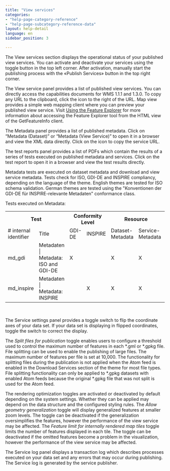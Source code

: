 ```yaml
---
title: "View services"
categories:
- "help-page-category-reference"
- "help-page-subcategory-reference-data"
layout: help-detail
language: en
sidebar_position: 3

---
```


The View services section displays the operational status of your published view services. You can activate and deactivate your services using the toggle button in the top left corner. After activation, manually start the publishing process with the &laquo;Publish Services&raquo; button in the top right corner.

The View service panel provides a list of published view services. You can directly access the capabilities documents for WMS 1.1.1 and 1.3.0. To copy any URL to the clipboard, click the <a className="btn btn-default" title="Copy URL"><span className="glyphicon glyphicon-copy"></span></a> icon to the right of the URL. Map view provides a simple web mapping client where you can preview your published view service. Visit [Using the Feature Explorer](https://www.wetransform.to/help/en/help-page-category-datasetworkflow/help-page-subcategory-datasetworkflowpublishservices/2015/01/02/dataset-feature-explorer/) for more information about accessing the Feature Explorer tool from the HTML view of the GetFeatureInfo client.

The Metadata panel provides a list of published metadata. Click on “Metadata (Dataset)” or “Metadata (View Service)” to open it in a browser and view the XML data directly. Click on the <a className="btn btn-default" title="Copy URL"><span className="glyphicon glyphicon-copy"></span></a> icon to copy the service URL.

The test reports panel provides a list of PDFs which contain the results of a series of tests executed on published metadata and services. Click on the test report to open it in a browser and view the test results directly.

Metadata tests are executed on dataset metadata and download and view service metadata. Tests check for ISO, GDI-DE and INSPIRE compliancy, depending on the language of the theme. English themes are tested for ISO schema validation. German themes are tested using the "Konventionen der GDI-DE für INSPIRE-relevante Metadaten" conformance class.

Tests executed on Metadata:

<table className="tb">
    <th colspan="2">Test</th>
    <th colspan="2">Conformity Level</th>
    <th colspan="2">Resource</th>
    <th>Comments</th>
  <tr>
    <td># internal identifier</td>
    <td>Title</td>
    <td>GDI-DE</td>
    <td>INSPIRE</td>
    <td>Dataset-Metadata</td>
    <td>Service-Metadata</td>
    <td></td>
  </tr>
  <tr>
    <td>md_gdi</td>
    <td>Metadaten | Metadata: ISO and GDI-DE</td>
    <td>X</td>
    <td></td>
    <td>X</td>
    <td>X</td>
    <td>not executed for restricted services</td>
  </tr>
  <tr>
    <td>md_inspire</td>
    <td>Metadaten | Metadata: INSPIRE</td>
    <td></td>
    <td>X</td>
    <td>X</td>
    <td>X</td>
    <td></td>
  </tr>
</table>

<br/>

The Service settings panel provides a toggle switch to flip the coordinate axes of your data set. If your data set is displaying in flipped coordinates, toggle the switch to correct the display.

The *Split files for publication* toggle enables users to configure a threshold used to control the maximum number of features in each \*.gml or \*.gpkg file. File splitting can be used to enable the publishing of large files. The maximum number of features per file is set at 10,000. The functionality for splitting files during the publication is not applied when the Atom feed is enabled in the Download Services section of the theme for most file types. File splitting functionality can only be applied to \*.gpkg datasets with enabled Atom feeds because the original \*.gpkg file that was not split is used for the Atom feed.

The rendering optimization toggles are activated or deactivated by default depending on the system settings. Whether they can be applied may depend on the data structure and the configured styling rules. The *Allow geometry generalization* toggle will display generalized features at smaller zoom levels. The toggle can be deactivated if the generalization oversimplifies the features, however the performance of the view service may be affected. The *Feature limit for internally rendered map tiles* toggle limits the number of features displayed in each tile. The toggle can be deactivated if the omitted features become a problem in the visualization, however the performance of the view service may be affected.

The Service log panel displays a transaction log which describes processes executed on your data set and any errors that may occur during publishing. The Service log is generated by the service publisher.
